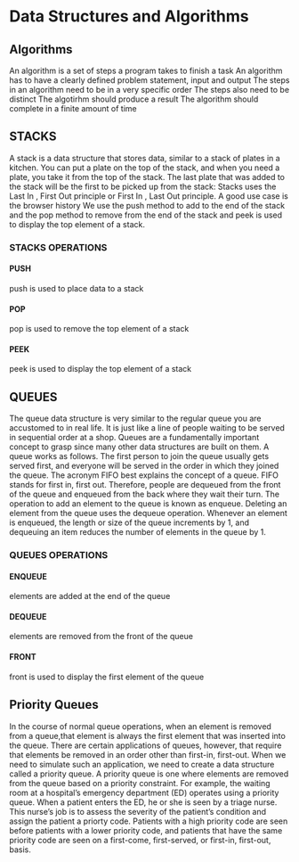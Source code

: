 # Data Structures and Algorithms


## Algorithms

An algorithm is a set of steps a program takes to finish a task
An algorithm has to have a clearly defined problem statement, input and output
The steps in an algorithm need to be in a very specific order
The steps also need to be distinct
The algotirhm should produce a result
The algorithm should complete in a finite amount of time

## STACKS

A stack is a data structure that stores data, similar to a stack of plates in a kitchen. You can put 
a plate on the top of the stack, and when you need a plate, you take it from the top of the stack. 
The last plate that was added to the stack will be the first to be picked up from the stack:
Stacks uses the Last In , First Out principle or First In , Last Out principle.
A good use case is the browser history
We use the push method to add to the end of the stack and the pop method to remove from the end of the stack and peek is used to display the top element of a stack.

### STACKS OPERATIONS

#### PUSH
push is used to place data to a stack

#### POP
pop is used to remove the top element of a stack

#### PEEK
peek is used to display the top element of a stack


## QUEUES

The queue data structure is very similar to the regular queue you are accustomed to in real life. It is just like a line of people waiting to be served in sequential order at a shop. Queues are a fundamentally important concept to grasp since many other data structures are built on them.
A queue works as follows. The first person to join the queue usually gets served first, and everyone will be served in the order in which they joined the queue. The acronym FIFO best explains the concept of a queue. FIFO stands for first in, first out.
Therefore, people are dequeued from the front of the queue and enqueued from the back where they wait their turn. 
The operation to add an element to the queue is known as enqueue. Deleting an element from the queue uses the dequeue operation. Whenever an element is enqueued, the length or size of the 
queue increments by 1, and dequeuing an item reduces the number of elements in the queue by 1. 


### QUEUES OPERATIONS

#### ENQUEUE
elements are added at the end of the queue

#### DEQUEUE
elements are removed from the front of the queue

#### FRONT
front is used to display the first element of the queue

## Priority Queues
In the course of normal queue operations, when an element is removed from a queue,that element is always the first element that was inserted into the queue. There are certain applications of queues, however, that require that elements be removed in an order other than first-in, first-out. When we need to simulate such an application, we need to create a data structure called a priority queue.
A priority queue is one where elements are removed from the queue based on a priority constraint. For example, the waiting room at a hospital’s emergency department (ED) operates using a priority queue. When a patient enters the ED, he or she is seen by a
triage nurse. This nurse’s job is to assess the severity of the patient’s condition and assign the patient a priorty code. Patients with a high priority code are seen before patients
with a lower priority code, and patients that have the same priority code are seen on a first-come, first-served, or first-in, first-out, basis.













